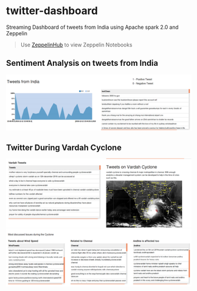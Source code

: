 # twitter-dashboard
Streaming Dashboard of tweets from India using Apache spark 2.0 and Zeppelin

> Use [ZeppelinHub](https://www.zeppelinhub.com/viewer) to view Zeppelin Notebooks 

## Sentiment Analysis on tweets from India

![India Tweets](https://github.com/gautham20/twitter-dashboard/blob/master/images/IndiaTweets.png)

## Twitter During Vardah Cyclone

![Vardah1](https://github.com/gautham20/twitter-dashboard/blob/master/images/Vardah.png)
![Vardah2](https://github.com/gautham20/twitter-dashboard/blob/master/images/vardahTopics.png)

